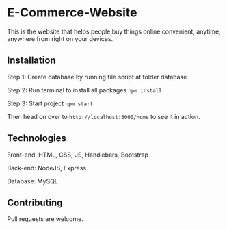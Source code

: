 # E-Commerce-Website

This is the website that helps people buy things online convenient, anytime, anywhere from right on your devices.

## Installation
Step 1: Create database by running file script at folder database

Step 2: Run terminal to install all packages
`npm install`

Step 3: Start project
`npm start`

Then head on over to `http://localhost:3000/home` to see it in action.



## Technologies	
Front-end: HTML, CSS, JS, Handlebars, Bootstrap

Back-end: NodeJS, Express

Database: MySQL


## Contributing
Pull requests are welcome. 

